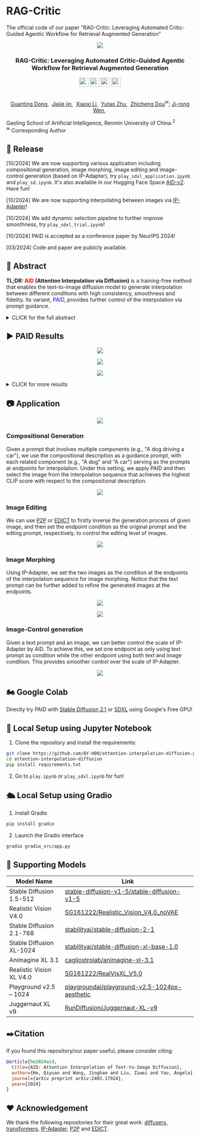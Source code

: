 # RAG-Critic
The official code of our paper “RAG-Critic: Leveraging Automated Critic-Guided Agentic Workflow for Retrieval Augmented Generation”



<p align="center">
  <img src="sdxl_results/aesthetic/1.jpg">
</p>

### <div align="center">RAG-Critic: Leveraging Automated Critic-Guided Agentic Workflow for Retrieval Augmented Generation<div>



<div align="center">
<a href= target="_blank"><img src=https://img.shields.io/badge/arXiv-b5212f.svg?logo=arxiv height=25px></a>
<a href=https://huggingface.co/datasets/dongguanting/RAG-Error-Critic-100K target="_blank"><img src=https://img.shields.io/badge/%F0%9F%A4%97%20Hugging%20Face%20Space-276cb4.svg height=25px></a>
<a href=https://colab.research.google.com/drive/1D2myS9UF241gx1otp-fy-LRakMZlROCT?usp=sharing target="_blank"><img src= https://img.shields.io/badge/Google%20Colab-8f2628.svg?logo=googlecolab height=25px></a>
<a href=https://qy-h00.github.io/attention-interpolation-diffusion target="_blank"><img src= https://img.shields.io/badge/GitHub%20Project%20Page-bb8a2e.svg?logo=github height=25px></a>
</div>

<p align="center">
  <br>
  <a href="https://qy-h00.github.io" target="_blank">Guanting Dong</a><sup></sup>,&nbsp;
  <a href="https://king159.github.io/" target="_blank">Jiajie jin</a><sup></sup>,&nbsp;
  <a href="https://liuziwei7.github.io/" target="_blank">Xiaoxi Li</a><sup></sup>,&nbsp;
  <a href="https://www.comp.nus.edu.sg/~ayao//" target="_blank">Yutao Zhu</a><sup></sup>,&nbsp;
  <a href="https://www.comp.nus.edu.sg/~ayao//" target="_blank">Zhicheng Dou</a><sup>&#x2709</sup>;
  <a href="https://www.comp.nus.edu.sg/~ayao//" target="_blank">Ji-rong Wen</a><sup></sup>,&nbsp;
  </sup></a>
  <br>
  
  Gaoling School of Artificial Intelligence, Renmin University of China.<sup>2</sup>
  <br>
  <sup>&#x2709;</sup> Corresponding Author
</p>

## 📌 Release
[10/2024] We are now supporting various application including compositional generation, image morphing, image editing and image-control generation (based on IP-Adapter), try `play_sdxl_application.ipynb` and `play_sd.ipynb`. It's also available in our Hugging Face Space [AID-v2](https://huggingface.co/spaces/qyoo/AID-v2). Have fun!

[10/2024] We are now supporting interpolating between images via [IP-Adapter](https://github.com/tencent-ailab/IP-Adapter)!

[10/2024] We add dynamic selection pipeline to further improve smoothness, try `play_sdxl_trial.ipynb`!

[10/2024] PAID is accepted as a conference paper by NeurIPS 2024!

[03/2024] Code and paper are publicly available.

## 📑 Abstract

<b>TL;DR: <font color="red">AID</font> (Attention Interpolation via Diffusion)</b> is a training-free method that enables the text-to-image diffusion model to generate interpolation between different conditions with high consistency, smoothness and fidelity. Its variant, <font color="blue">PAID</font>, provides further control of the interpolation via prompt guidance.

<details><summary>CLICK for the full abstract</summary>
Conditional diffusion models can create unseen images in various settings, aiding image interpolation. Interpolation in latent spaces is well-studied, but interpolation with specific conditions like text or poses is less understood. Simple approaches, such as linear interpolation in the space of conditions, often result in images that lack consistency, smoothness, and fidelity. To that end, we introduce a novel training-free technique named Attention Interpolation via Diffusion (AID). Our key contributions include 1) proposing an inner/outer interpolated attention layer; 2) fusing the interpolated attention with self-attention to boost fidelity; and 3) applying beta distribution to selection to increase smoothness. We also present a variant, Prompt-guided Attention Interpolation via Diffusion (PAID), that considers interpolation as a condition-dependent generative process. This method enables the creation of new images with greater consistency, smoothness, and efficiency, and offers control over the exact path of interpolation. Our approach demonstrates effectiveness for conceptual and spatial interpolation.
</details>

## ▶️ PAID Results

<p align="center">
<img src="sdxl_results/aesthetic/3.jpg">
</p>

<p align="center">
<img src="sdxl_results/anime/3.jpg">
</p>

<p align="center">
<img src="sdxl_results/photorealistic/1.jpg">
</p>

<details><summary>CLICK for more results </summary>

#### Aesthetic

<p align="center">
<img src="sdxl_results/aesthetic/2.jpg">
</p>

<p align="center">
<img src="sdxl_results/aesthetic/4.jpg">
</p>

#### Anime

<p align="center">
<img src="sdxl_results/anime/1.jpg">
</p>

<p align="center">
<img src="sdxl_results/anime/2.jpg">
</p>

#### Photorealistic

<p align="center">
<img src="sdxl_results/photorealistic/2.jpg">
</p>

<p align="center">
<img src="sdxl_results/photorealistic/3.jpg">
</p>

</details>

## 📷 Application

<p align="center">
<img src="asset/applications.png">
</p>

### Compositional Generation

Given a prompt that involves multiple components (e.g., "A dog driving a car"), we use the compositional description as a guidance prompt, with each related component (e.g., "A dog" and "A car") serving as the prompts at endpoints for interpolation. Under this setting, we apply PAID and then select the image from the interpolation sequence that achieves the highest CLIP score with respect to the compositional description.

<p align="center">
<img src="asset/composition.png">
</p>

### Image Editing

We can use [P2P](https://github.com/google/prompt-to-prompt) or [EDICT](https://github.com/salesforce/EDICT) to firstly inverse the generation process of given image, and then set the endpoint condition as the original prompt and the edting prompt, respectively, to control the editing level of images.

<p align="center">
<img src="asset/editing.png">
</p>

### Image Morphing

Using IP-Adapter, we set the two images as the condition at the endpoints of the interpolation sequence for image morphing. Notice that the text prompt can be further added to refine the generated images at the endpoints.

<p align="center">
<img src="sdxl_results/morph/1.jpg">
</p>

<p align="center">
<img src="sdxl_results/morph/2.jpg">
</p>

### Image-Control generation

Given a text prompt and an image, we can better control the scale of IP-Adapter by AID. To achieve this, we set one endpoint as only using text prompt as condition while the other endpoint using both text and image condition. This provides smoother control over the scale of IP-Adapter.

<p align="center">
<img src="sdxl_results/scale_control/1.jpg">
</p>

## 🏍️ Google Colab

Directly try PAID with [Stable Diffusion 2.1](https://colab.research.google.com/drive/1qU62G-EkcGZKSL3QRfQZQZzRuqaF94sB?usp=sharing) or [SDXL](https://colab.research.google.com/drive/1D2myS9UF241gx1otp-fy-LRakMZlROCT?usp=sharing) using Google's Free GPU!

## 🚗 Local Setup using Jupyter Notebook

1. Clone the repository and install the requirements:

``` bash
git clone https://github.com/QY-H00/attention-interpolation-diffusion.git
cd attention-interpolation-diffusion
pip install requirements.txt
```

2. Go to `play.ipynb` or `play_sdxl.ipynb` for fun!

## 🛳️ Local Setup using Gradio

1. install Gradio

``` bash
pip install gradio
```

2. Launch the Gradio interface

``` bash
gradio gradio_src/app.py
```


## 📝 Supporting Models

| Model Name            |  Link                                             |
|-----------------------|-------------------------------------------------------------|
| Stable Diffusion 1.5-512  | [stable-diffusion-v1-5/stable-diffusion-v1-5](https://huggingface.co/stable-diffusion-v1-5/stable-diffusion-v1-5)   |
| Realistic Vision V4.0 | [SG161222/Realistic_Vision_V4.0_noVAE](https://huggingface.co/SG161222/Realistic_Vision_V4.0_noVAE) |
| Stable Diffusion 2.1-768  | [stabilityai/stable-diffusion-2-1](https://huggingface.co/stabilityai/stable-diffusion-2-1) |
| Stable Diffusion XL-1024   | [stabilityai/stable-diffusion-xl-base-1.0](https://huggingface.co/stabilityai/stable-diffusion-xl-base-1.0) |
| Animagine XL 3.1 |   [cagliostrolab/animagine-xl-3.1](https://huggingface.co/cagliostrolab/animagine-xl-3.1)|
| Realistic Vision XL V4.0 | [SG161222/RealVisXL_V5.0](https://huggingface.co/SG161222/RealVisXL_V5.0) |
| Playground v2.5 – 1024 | [playgroundai/playground-v2.5-1024px-aesthetic](https://huggingface.co/playgroundai/playground-v2.5-1024px-aesthetic) |
| Juggernaut XL v9 | [RunDiffusion/Juggernaut-XL-v9](https://huggingface.co/RunDiffusion/Juggernaut-XL-v9) |


## ✒️Citation

If you found this repository/our paper useful, please consider citing:

``` bibtex
@article{he2024aid,
  title={AID: Attention Interpolation of Text-to-Image Diffusion},
  author={He, Qiyuan and Wang, Jinghao and Liu, Ziwei and Yao, Angela},
  journal={arXiv preprint arXiv:2403.17924},
  year={2024}
}
```

## ❤️ Acknowledgement

We thank the following repositories for their great work: [diffusers](https://github.com/huggingface/diffusers), [transformers](https://github.com/huggingface/transformers), [IP-Adapter](https://github.com/tencent-ailab/IP-Adapter), [P2P](https://github.com/google/prompt-to-prompt) and [EDICT](https://github.com/salesforce/EDICT).
